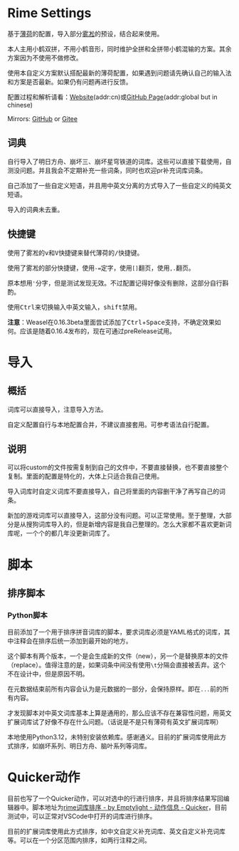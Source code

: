 # Rime Settings

基于[薄荷](https://github.com/Mintimate/oh-my-rime)的配置，导入部分[雾凇](https://github.com/iDvel/rime-ice)的预设，结合起来使用。

本人主用小鹤双拼，不用小鹤音形，同时维护全拼和全拼带小鹤混输的方案。其余方案因为不使用不做修改。

使用本自定义方案默认搭配最新的薄荷配置，如果遇到问题请先确认自己的输入法和方案是否最新。如果仍有问题再进行反馈。

配置过程和解析请看：[Website](https://blog.emptylight.cn/post/rime-input-method-configuration-z1snn)(addr:cn)或[GitHub Page](https://emptylight370.github.io/post/rime-input-method-configuration-z1snn)(addr:global but in chinese)

Mirrors: [GitHub](https://github.com/emptylight370/rime-settings) or [Gitee](https://gitee.com/emptylight370/rime-settings)

## 词典

自行导入了明日方舟、崩坏三、崩坏星穹铁道的词库。这些可以直接下载使用，自测没问题。并且我会不定期补充一些词条，同时也欢迎pr补充词库词条。

自己添加了一些自定义短语，并且用中英文分离的方式导入了一些自定义的纯英文短语。

导入的词典未去重。

## 快捷键

使用了雾凇的<kbd>v</kbd>和<kbd>V</kbd>快捷键来替代薄荷的<kbd>/</kbd>快捷键。

使用了雾凇的部分快捷键，使用`-=`定字，使用`[]`翻页，使用`,.`翻页。

原本想用`'`分字，但是测试发现无效。不过配置记得好像没有删除，这部分自行斟酌。

使用<kbd>Ctrl</kbd>来切换输入中英文输入，<kbd>shift</kbd>禁用。

**注意**：Weasel在0.16.3beta里面尝试添加了<kbd>Ctrl</kbd>+<kbd>Space</kbd>支持，不确定效果如何。应该是随着0.16.4发布的，现在可通过preRelease试用。

# 导入

## 概括

词库可以直接导入，注意导入方法。

自定义配置自行与本地配置合并，不建议直接套用。可参考语法自行配置。

## 说明

可以将custom的文件按需复制到自己的文件中，不要直接替换，也不要直接整个复制。里面的配置是特化的，大体上只适合我自己使用。

导入词库时自定义词库不要直接导入，自己将里面的内容删干净了再写自己的词条。

新加的游戏词库可以直接导入，这部分没有问题。可以正常使用。至于整理，大部分是从搜狗词库导入的，但是新增内容是我自己整理的。怎么大家都不喜欢更新词库呢，一个个的都几年没更新词库了。

# 脚本

## 排序脚本

### Python脚本

目前添加了一个用于排序拼音词库的脚本，要求词库必须是YAML格式的词库，其中注释会在排序后统一添加到最开始的地方。

这个脚本有两个版本，一个是会生成新的文件（new），另一个是替换原本的文件（replace）。值得注意的是，如果词条中间没有使用`\t`分隔会直接被丢弃。这个不在设计中，但是原因不明。

在元数据结束前所有内容会认为是元数据的一部分，会保持原样。即在`...`前的所有内容。

才发现脚本对中英文词库基本上算是通用的，那么应该不存在兼容性问题，用英文扩展词库试了好像不存在什么问题。（话说是不是只有薄荷有英文扩展词库啊）

本地使用Python3.12，未特别安装依赖库。感谢通义。目前的扩展词库使用此方式排序，如崩坏系列、明日方舟、脑叶系列等词库。

# Quicker动作

目前也写了一个Quicker动作，可以对选中的行进行排序，并且将排序结果写回编辑器中。脚本地址为[rime词库排序 - by Emptylight - 动作信息 - Quicker](https://getquicker.net/Sharedaction?code=17042fb9-5292-4bdf-0172-08dd6c0ac9c8)，目前测试中，可以正常对VSCode中打开的词库进行排序。

目前的扩展词库使用此方式排序，如中文自定义补充词库、英文自定义补充词库等。可以在一个分区范围内排序，如两行注释之间。
